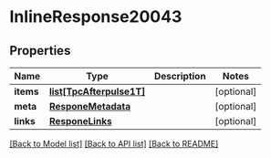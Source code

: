 # InlineResponse20043

## Properties
Name | Type | Description | Notes
------------ | ------------- | ------------- | -------------
**items** | [**list[TpcAfterpulse1T]**](TpcAfterpulse1T.md) |  | [optional] 
**meta** | [**ResponeMetadata**](ResponeMetadata.md) |  | [optional] 
**links** | [**ResponeLinks**](ResponeLinks.md) |  | [optional] 

[[Back to Model list]](../README.md#documentation-for-models) [[Back to API list]](../README.md#documentation-for-api-endpoints) [[Back to README]](../README.md)


